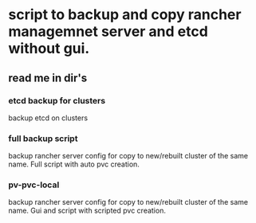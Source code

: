# script to backup and copy rancher managemnet server and etcd without gui.

## read me in dir's

### etcd backup for clusters
backup etcd on clusters

### full backup script
backup rancher server config for copy to new/rebuilt cluster of the same name. Full script with auto pvc creation.

### pv-pvc-local
backup rancher server config for copy to new/rebuilt cluster of the same name. Gui and script with scripted pvc creation.
